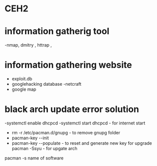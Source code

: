 # CEH2

 # information gatherig tool 
-nmap, dmitry , httrap , 

# information gathering website
- exploit.db
- googlehacking database
-netcraft
- google map 

# black arch update error solution 
 -systemctl enable dhcpcd 
 -systemctl start dhcpcd - for internet start
 - rm -r /etc/pacman.d/gnupg - to remove gnupg folder
 - pacman-key --init
 - pacman-key --populate - to reset and generate new key for upgrade 
 pacman -Ssyu - for upgate arch 
 
 pacman -s name of software 
 
 
 



